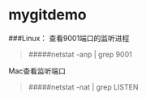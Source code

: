 # mygitdemo

###Linux：
查看9001端口的监听进程
>#####netstat -anp | grep 9001

Mac查看监听端口
>#####netstat -nat | grep LISTEN

